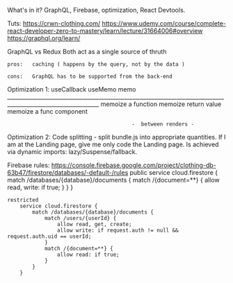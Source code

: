 What's in it?
    GraphQL, Firebase, optimization, React Devtools.

Tuts:
    https://crwn-clothing.com/
    https://www.udemy.com/course/complete-react-developer-zero-to-mastery/learn/lecture/31664006#overview
    https://graphql.org/learn/

GraphQL vs Redux
    Both act as a single source of thruth

    pros:   caching ( happens by the query, not by the data )
    
    cons:   GraphQL has to be supported from the back-end

Optimization 1:
    useCallback                                useMemo                                     memo
    _______________________________________________________________________________________________________________
    memoize a function                          memoize return value                       memoize a func component
    
                                            -  between renders -


Optimization 2:
    Code splitting - split bundle.js into appropriate quantities.  If I am at the Landing page, give me only code the Landing page.
        Is achieved via dynamic imports: lazy/Suspense/fallback.

Firebase rules:     https://console.firebase.google.com/project/clothing-db-63b47/firestore/databases/-default-/rules
    public
        service cloud.firestore {
            match /databases/{database}/documents {
                match /{document=**} {
                    allow read, write: if true;
                }
            }
            }

    restricted
        service cloud.firestore {
            match /databases/{database}/documents {
                match /users/{userId} {
                    allow read, get, create;
                    allow write: if request.auth != null && request.auth.uid == userId;
                }
                match /{document=**} {
                    allow read: if true;
                }
            }
        }